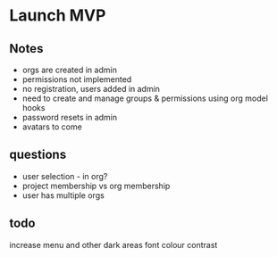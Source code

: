 # Launch MVP

## Notes

- orgs are created in admin
- permissions not implemented
- no registration, users added in admin
- need to create and manage groups & permissions using org model hooks
- password resets in admin
- avatars to come


## questions

- user selection - in org?
- project membership vs org membership
- user has multiple orgs


## todo

increase menu and other dark areas font colour contrast
